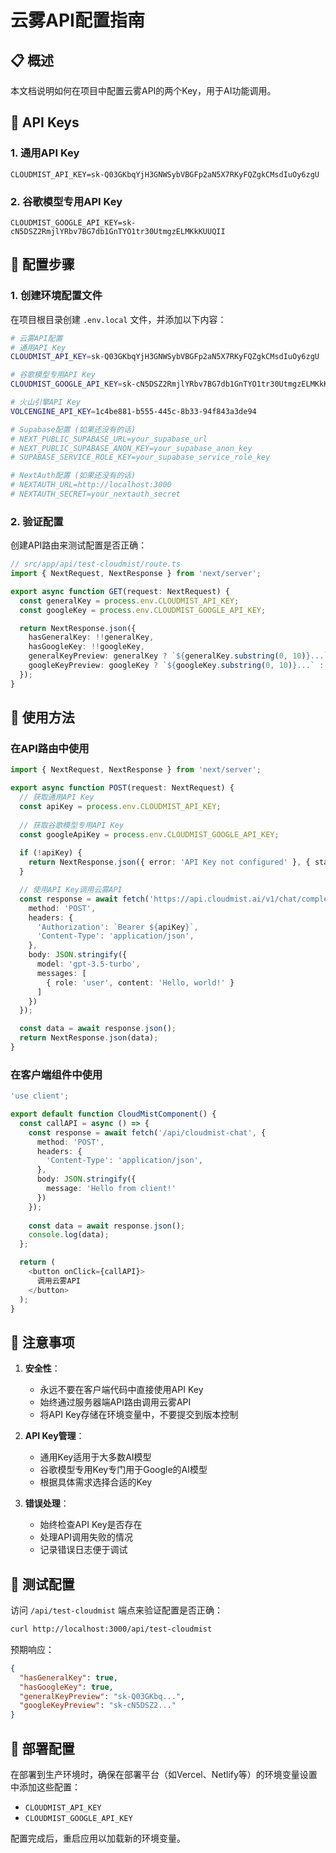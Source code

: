 # 云雾API配置指南

## 📋 概述

本文档说明如何在项目中配置云雾API的两个Key，用于AI功能调用。

## 🔑 API Keys

### 1. 通用API Key
```
CLOUDMIST_API_KEY=sk-Q03GKbqYjH3GNWSybVBGFp2aN5X7RKyFQZgkCMsdIuOy6zgU
```

### 2. 谷歌模型专用API Key
```
CLOUDMIST_GOOGLE_API_KEY=sk-cN5DSZ2RmjlYRbv7BG7db1GnTYO1tr30UtmgzELMKkKUUQII
```

## 🚀 配置步骤

### 1. 创建环境配置文件

在项目根目录创建 `.env.local` 文件，并添加以下内容：

```bash
# 云雾API配置
# 通用API Key
CLOUDMIST_API_KEY=sk-Q03GKbqYjH3GNWSybVBGFp2aN5X7RKyFQZgkCMsdIuOy6zgU

# 谷歌模型专用API Key
CLOUDMIST_GOOGLE_API_KEY=sk-cN5DSZ2RmjlYRbv7BG7db1GnTYO1tr30UtmgzELMKkKUUQII

# 火山引擎API Key
VOLCENGINE_API_KEY=1c4be881-b555-445c-8b33-94f843a3de94

# Supabase配置 (如果还没有的话)
# NEXT_PUBLIC_SUPABASE_URL=your_supabase_url
# NEXT_PUBLIC_SUPABASE_ANON_KEY=your_supabase_anon_key
# SUPABASE_SERVICE_ROLE_KEY=your_supabase_service_role_key

# NextAuth配置 (如果还没有的话)
# NEXTAUTH_URL=http://localhost:3000
# NEXTAUTH_SECRET=your_nextauth_secret
```

### 2. 验证配置

创建API路由来测试配置是否正确：

```typescript
// src/app/api/test-cloudmist/route.ts
import { NextRequest, NextResponse } from 'next/server';

export async function GET(request: NextRequest) {
  const generalKey = process.env.CLOUDMIST_API_KEY;
  const googleKey = process.env.CLOUDMIST_GOOGLE_API_KEY;

  return NextResponse.json({
    hasGeneralKey: !!generalKey,
    hasGoogleKey: !!googleKey,
    generalKeyPreview: generalKey ? `${generalKey.substring(0, 10)}...` : 'Not set',
    googleKeyPreview: googleKey ? `${googleKey.substring(0, 10)}...` : 'Not set'
  });
}
```

## 🔧 使用方法

### 在API路由中使用

```typescript
import { NextRequest, NextResponse } from 'next/server';

export async function POST(request: NextRequest) {
  // 获取通用API Key
  const apiKey = process.env.CLOUDMIST_API_KEY;
  
  // 获取谷歌模型专用API Key
  const googleApiKey = process.env.CLOUDMIST_GOOGLE_API_KEY;
  
  if (!apiKey) {
    return NextResponse.json({ error: 'API Key not configured' }, { status: 500 });
  }

  // 使用API Key调用云雾API
  const response = await fetch('https://api.cloudmist.ai/v1/chat/completions', {
    method: 'POST',
    headers: {
      'Authorization': `Bearer ${apiKey}`,
      'Content-Type': 'application/json',
    },
    body: JSON.stringify({
      model: 'gpt-3.5-turbo',
      messages: [
        { role: 'user', content: 'Hello, world!' }
      ]
    })
  });

  const data = await response.json();
  return NextResponse.json(data);
}
```

### 在客户端组件中使用

```typescript
'use client';

export default function CloudMistComponent() {
  const callAPI = async () => {
    const response = await fetch('/api/cloudmist-chat', {
      method: 'POST',
      headers: {
        'Content-Type': 'application/json',
      },
      body: JSON.stringify({
        message: 'Hello from client!'
      })
    });
    
    const data = await response.json();
    console.log(data);
  };

  return (
    <button onClick={callAPI}>
      调用云雾API
    </button>
  );
}
```

## 📝 注意事项

1. **安全性**：
   - 永远不要在客户端代码中直接使用API Key
   - 始终通过服务器端API路由调用云雾API
   - 将API Key存储在环境变量中，不要提交到版本控制

2. **API Key管理**：
   - 通用Key适用于大多数AI模型
   - 谷歌模型专用Key专门用于Google的AI模型
   - 根据具体需求选择合适的Key

3. **错误处理**：
   - 始终检查API Key是否存在
   - 处理API调用失败的情况
   - 记录错误日志便于调试

## 🧪 测试配置

访问 `/api/test-cloudmist` 端点来验证配置是否正确：

```bash
curl http://localhost:3000/api/test-cloudmist
```

预期响应：
```json
{
  "hasGeneralKey": true,
  "hasGoogleKey": true,
  "generalKeyPreview": "sk-Q03GKbq...",
  "googleKeyPreview": "sk-cN5DSZ2..."
}
```

## 🔄 部署配置

在部署到生产环境时，确保在部署平台（如Vercel、Netlify等）的环境变量设置中添加这些配置：

- `CLOUDMIST_API_KEY`
- `CLOUDMIST_GOOGLE_API_KEY`

配置完成后，重启应用以加载新的环境变量。

